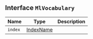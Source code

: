 ## Interface `MlVocabulary`

| Name | Type | Description |
| - | - | - |
| `index` | [IndexName](./IndexName.md) | &nbsp; |
